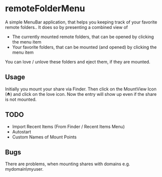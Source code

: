 # remoteFolderMenu
A simple MenuBar application, that helps you keeping track of your favorite remote folders..
It does so by presenting a combined view of

* The currently mounted remote folders, that can be opened by clicking the menu item
* Your favorite folders, that can be mounted (and opened) by clicking the menu item

You can love / unlove these folders and eject them, if they are mounted.

## Usage

Initially you mount your share via Finder. Then click on the MountView Icon (⏏) and click on the love icon. Now the entry will show up even if the share is not mounted.

## TODO

- Import Recent Items (From Finder / Recent Items Menu)
- Autostart
- Custom Names of Mount Points

## Bugs

There are problems, when mounting shares with domains e.g. mydomain\myuser.

